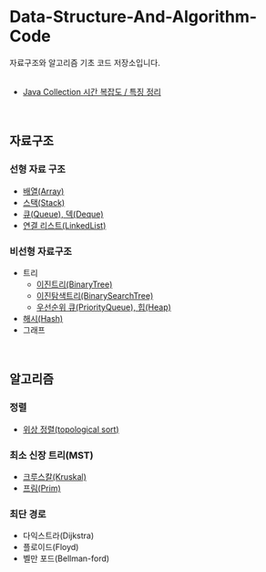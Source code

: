# Data-Structure-And-Algorithm-Code
자료구조와 알고리즘 기초 코드 저장소입니다.    
</br>

* [Java Collection 시간 복잡도 / 특징 정리](https://www.grepiu.com/post/9)
</br>

## 자료구조 
### 선형 자료 구조
* <a href="자료구조/Array.md">배열(Array)</a>
* <a href="자료구조/스택/Stack.md">스택(Stack)</a>
* <a href="자료구조/큐/Queue.md">큐(Queue), 덱(Deque)</a>
* <a href="자료구조/연결리스트/연결리스트.md">연결 리스트(LinkedList)</a>

### 비선형 자료구조
* 트리
  * <a href="자료구조/트리/binaryTree.md">이진트리(BinaryTree)</a>   
  * <a href="자료구조/트리/binarySearchTree.md">이진탐색트리(BinarySearchTree)</a>
  * <a href="자료구조/priorityQueue(heap).md">우선순위 큐(PriorityQueue), 힙(Heap)</a>
* <a href="자료구조/해시.md">해시(Hash)</a>
* 그래프
</br>

## 알고리즘
### 정렬
* [위상 정렬(topological sort)](알고리즘/topologicalsort.md)
### 최소 신장 트리(MST)
* [크루스칼(Kruskal)](알고리즘/MST/kruskal.md)
* [프림(Prim)](알고리즘/MST/prim.md)
### 최단 경로
  * 다익스트라(Dijkstra)
  * 플로이드(Floyd)
  * 벨만 포드(Bellman-ford)
